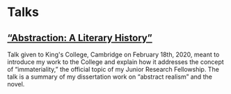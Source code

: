 # Talks

<h2><a href="/assets/talks/kingscollege2020" target="_blank">“Abstraction: A Literary History”</a></h2>

Talk given to King's College, Cambridge on February 18th, 2020, meant to introduce my work to the College and explain how it addresses the concept of “immateriality,” the official topic of my Junior Research Fellowship. The talk is a summary of my dissertation work on “abstract realism” and the novel.
